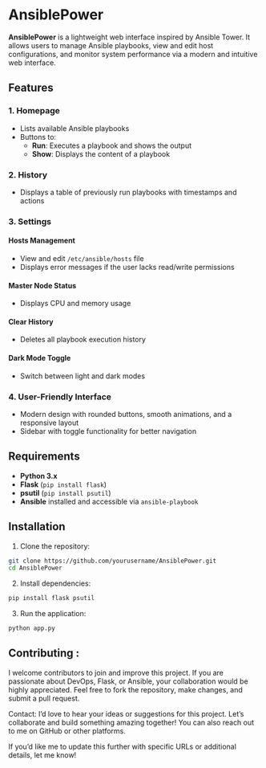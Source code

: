 # AnsiblePower

**AnsiblePower** is a lightweight web interface inspired by Ansible Tower. It allows users to manage Ansible playbooks, view and edit host configurations, and monitor system performance via a modern and intuitive web interface.

## Features

### 1. Homepage
- Lists available Ansible playbooks
- Buttons to:
  - **Run**: Executes a playbook and shows the output
  - **Show**: Displays the content of a playbook

### 2. History
- Displays a table of previously run playbooks with timestamps and actions

### 3. Settings
#### Hosts Management
- View and edit `/etc/ansible/hosts` file
- Displays error messages if the user lacks read/write permissions

#### Master Node Status
- Displays CPU and memory usage

#### Clear History
- Deletes all playbook execution history

#### Dark Mode Toggle
- Switch between light and dark modes

### 4. User-Friendly Interface
- Modern design with rounded buttons, smooth animations, and a responsive layout
- Sidebar with toggle functionality for better navigation

## Requirements
- **Python 3.x**
- **Flask** (`pip install flask`)
- **psutil** (`pip install psutil`)
- **Ansible** installed and accessible via `ansible-playbook`

## Installation

1. Clone the repository:
```bash
git clone https://github.com/yourusername/AnsiblePower.git
cd AnsiblePower
```
2. Install dependencies:
```bash
pip install flask psutil
```
3. Run the application:
```bash
python app.py
```
## Contributing :
I welcome contributors to join and improve this project. If you are passionate about DevOps, Flask, or Ansible, your collaboration would be highly appreciated. Feel free to fork the repository, make changes, and submit a pull request.

Contact: I’d love to hear your ideas or suggestions for this project. Let’s collaborate and build something amazing together! You can also reach out to me on GitHub or other platforms.

If you’d like me to update this further with specific URLs or additional details, let me know!
